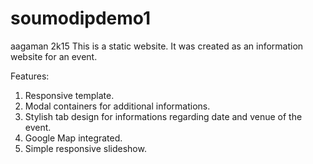 # soumodipdemo1

aagaman 2k15
This is a static website. It was created as an information website for an event.

Features:
1. Responsive template.
2. Modal containers for additional informations.
3. Stylish tab design for informations regarding date and venue of the event.
4. Google Map integrated.
5. Simple responsive slideshow.

